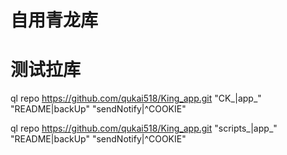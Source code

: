 # 自用青龙库
# 测试拉库
ql repo https://github.com/qukai518/King_app.git "CK_|app_" "README|backUp" "sendNotify|^COOKIE"

ql repo https://github.com/qukai518/King_app.git "scripts_|app_" "README|backUp" "sendNotify|^COOKIE"
